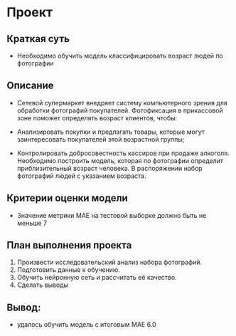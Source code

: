 # Проект
## Краткая суть

* Необходимо обучить модель классифицировать возраст людей по фотографии

## Описание

* Сетевой супермаркет внедряет систему компьютерного зрения для обработки фотографий покупателей. Фотофиксация в прикассовой зоне поможет определять возраст клиентов, чтобы:

* Анализировать покупки и предлагать товары, которые могут заинтересовать покупателей этой возрастной группы;
* Контролировать добросовестность кассиров при продаже алкоголя. Необходимо построить модель, которая по фотографии определит приблизительный возраст человека. В распоряжении набор фотографий людей с указанием возраста. 

## Критерии оценки модели

* Значение метрики МАЕ на тестовой выборке должно быть не меньше 7

## План выполнения проекта

1. Произвести исследовательский анализ набора фотографий.
2. Подготовить данные к обучению.
3. Обучить нейронную сеть и рассчитать её качество.
4. Сделать выводы

## Вывод:
* удалось обучить модель с итоговым МАЕ 6.0
